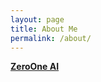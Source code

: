 ```yaml
---
layout: page
title: About Me
permalink: /about/
---
```


**[ZeroOne AI](https://www.zerooneai)**




